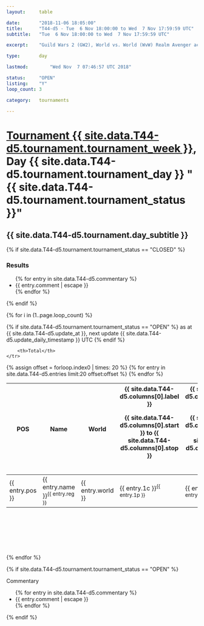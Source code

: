 ```yaml
---
layout: 	table

date: 		"2018-11-06 18:05:00"
title: 		"T44-d5 - Tue  6 Nov 18:00:00 to Wed  7 Nov 17:59:59 UTC"
subtitle: 	"Tue  6 Nov 18:00:00 to Wed  7 Nov 17:59:59 UTC"

excerpt:    "Guild Wars 2 (GW2), World vs. World (WvW) Realm Avenger achivement Tournament. \"Every Kill Counts\""

type:       day

lastmod: 		"Wed Nov  7 07:46:57 UTC 2018"

status:     "OPEN"
listing:    "Y"
loop_count: 3

category: 	tournaments

---
```

<div class="table_header">
    <h1><a href="{{ site.data.T44-d5.tournament.week_url }}">Tournament {{ site.data.T44-d5.tournament.tournament_week }}</a>, Day {{ site.data.T44-d5.tournament.tournament_day }} "{{ site.data.T44-d5.tournament.tournament_status }}"</h1>
    <h2>{{ site.data.T44-d5.tournament.day_subtitle }}</h2> 
</div>

{% if site.data.T44-d5.tournament.tournament_status == "CLOSED" %} 
<div class="commentary">
  <h3>Results</h3>
  <ul>
    {% for entry in site.data.T44-d5.commentary %}
    <li class="commentary_list">{{ entry.comment | escape }}</li>
    {% endfor %}
  </ul>
</div>
{% endif %}


{% for i in (1..page.loop_count) %}

{% if site.data.T44-d5.tournament.tournament_status == "OPEN" %} 
<span class="table_nextupdate">as at {{ site.data.T44-d5.update_at }}, next update {{ site.data.T44-d5.update_daily_timestamp }} UTC</span> 
{% endif %}

<table class="day_table">
  <colgroup>
    <col style="width:18px">
    <col style="width:55px">
    <col style="width:55px">
    <col style="width:12px">
    <col style="width:12px">
    <col style="width:12px">
    <col style="width:12px">
    <col style="width:12px">
    <col style="width:12px">
    <col style="width:12px">
    <col style="width:12px">
    <col style="width:12px">
    <col style="width:12px">
    <col style="width:12px">
    <col style="width:12px">
    <col style="width:12px">
    <col style="width:12px">
    <col style="width:12px">
    <col style="width:12px">
    <col style="width:12px">
    <col style="width:12px">
    <col style="width:12px">
    <col style="width:12px">
    <col style="width:12px">
    <col style="width:12px">
    <col style="width:12px">
    <col style="width:12px">
    <col style="width:18px">
  </colgroup>  
  <thead>
    <tr>
        <th>POS</th>
        <th class="AlignLeft">Name</th>
        <th class="AlignLeft">World</th>

<th><div class="label">{{ site.data.T44-d5.columns[0].label }}<p class="onhover">{{ site.data.T44-d5.columns[0].start }} to {{ site.data.T44-d5.columns[0].stop }}</p></div>​</th>
<th><div class="label">{{ site.data.T44-d5.columns[1].label }}<p class="onhover">{{ site.data.T44-d5.columns[1].start }} to {{ site.data.T44-d5.columns[1].stop }}</p></div>​</th>
<th><div class="label">{{ site.data.T44-d5.columns[2].label }}<p class="onhover">{{ site.data.T44-d5.columns[2].start }} to {{ site.data.T44-d5.columns[2].stop }}</p></div>​</th>
<th><div class="label">{{ site.data.T44-d5.columns[3].label }}<p class="onhover">{{ site.data.T44-d5.columns[3].start }} to {{ site.data.T44-d5.columns[3].stop }}</p></div>​</th>
<th><div class="label">{{ site.data.T44-d5.columns[4].label }}<p class="onhover">{{ site.data.T44-d5.columns[4].start }} to {{ site.data.T44-d5.columns[4].stop }}</p></div>​</th>
<th><div class="label">{{ site.data.T44-d5.columns[5].label }}<p class="onhover">{{ site.data.T44-d5.columns[5].start }} to {{ site.data.T44-d5.columns[5].stop }}</p></div>​</th>
<th><div class="label">{{ site.data.T44-d5.columns[6].label }}<p class="onhover">{{ site.data.T44-d5.columns[6].start }} to {{ site.data.T44-d5.columns[6].stop }}</p></div>​</th>
<th><div class="label">{{ site.data.T44-d5.columns[7].label }}<p class="onhover">{{ site.data.T44-d5.columns[7].start }} to {{ site.data.T44-d5.columns[7].stop }}</p></div>​</th>
<th><div class="label">{{ site.data.T44-d5.columns[8].label }}<p class="onhover">{{ site.data.T44-d5.columns[8].start }} to {{ site.data.T44-d5.columns[8].stop }}</p></div>​</th>
<th><div class="label">{{ site.data.T44-d5.columns[9].label }}<p class="onhover">{{ site.data.T44-d5.columns[9].start }} to {{ site.data.T44-d5.columns[9].stop }}</p></div>​</th>
<th><div class="label">{{ site.data.T44-d5.columns[10].label }}<p class="onhover">{{ site.data.T44-d5.columns[10].start }} to {{ site.data.T44-d5.columns[10].stop }}</p></div>​</th>

<th><div class="label">{{ site.data.T44-d5.columns[11].label }}<p class="onhover">{{ site.data.T44-d5.columns[11].start }} to {{ site.data.T44-d5.columns[11].stop }}</p></div>​</th>
<th><div class="label">{{ site.data.T44-d5.columns[12].label }}<p class="onhover">{{ site.data.T44-d5.columns[12].start }} to {{ site.data.T44-d5.columns[12].stop }}</p></div>​</th>
<th><div class="label">{{ site.data.T44-d5.columns[13].label }}<p class="onhover">{{ site.data.T44-d5.columns[13].start }} to {{ site.data.T44-d5.columns[13].stop }}</p></div>​</th>
<th><div class="label">{{ site.data.T44-d5.columns[14].label }}<p class="onhover">{{ site.data.T44-d5.columns[14].start }} to {{ site.data.T44-d5.columns[14].stop }}</p></div>​</th>
<th><div class="label">{{ site.data.T44-d5.columns[15].label }}<p class="onhover">{{ site.data.T44-d5.columns[15].start }} to {{ site.data.T44-d5.columns[15].stop }}</p></div>​</th>
<th><div class="label">{{ site.data.T44-d5.columns[16].label }}<p class="onhover">{{ site.data.T44-d5.columns[16].start }} to {{ site.data.T44-d5.columns[16].stop }}</p></div>​</th>
<th><div class="label">{{ site.data.T44-d5.columns[17].label }}<p class="onhover">{{ site.data.T44-d5.columns[17].start }} to {{ site.data.T44-d5.columns[17].stop }}</p></div>​</th>
<th><div class="label">{{ site.data.T44-d5.columns[18].label }}<p class="onhover">{{ site.data.T44-d5.columns[18].start }} to {{ site.data.T44-d5.columns[18].stop }}</p></div>​</th>
<th><div class="label">{{ site.data.T44-d5.columns[19].label }}<p class="onhover">{{ site.data.T44-d5.columns[19].start }} to {{ site.data.T44-d5.columns[19].stop }}</p></div>​</th>
<th><div class="label">{{ site.data.T44-d5.columns[20].label }}<p class="onhover">{{ site.data.T44-d5.columns[20].start }} to {{ site.data.T44-d5.columns[20].stop }}</p></div>​</th>

<th><div class="label">{{ site.data.T44-d5.columns[21].label }}<p class="onhover">{{ site.data.T44-d5.columns[21].start }} to {{ site.data.T44-d5.columns[21].stop }}</p></div>​</th>
<th><div class="label">{{ site.data.T44-d5.columns[22].label }}<p class="onhover">{{ site.data.T44-d5.columns[22].start }} to {{ site.data.T44-d5.columns[22].stop }}</p></div>​</th>
<th><div class="label">{{ site.data.T44-d5.columns[23].label }}<p class="onhover">{{ site.data.T44-d5.columns[23].start }} to {{ site.data.T44-d5.columns[23].stop }}</p></div>​</th>

        <th>Total</th>
    </tr>
  </thead>
  {% assign offset = forloop.index0 | times: 20 %}
<tbody>
{% for entry in site.data.T44-d5.entries limit:20 offset:offset %}
  <tr>
    <td class="pl{{ entry.pos }}">{{ entry.pos }}</td>
    <td class="AlignLeft">{{ entry.name }}<sup>{{ entry.reg }}</sup></td>
    <td class="AlignLeft">{{ entry.world }}</td>
    <td class="pl{{ entry.1p }}">{{ entry.1c }}<sup>{{ entry.1p }}</sup></td>
    <td class="pl{{ entry.2p }}">{{ entry.2c }}<sup>{{ entry.2p }}</sup></td>
    <td class="pl{{ entry.3p }}">{{ entry.3c }}<sup>{{ entry.3p }}</sup></td>
    <td class="pl{{ entry.4p }}">{{ entry.4c }}<sup>{{ entry.4p }}</sup></td>
    <td class="pl{{ entry.5p }}">{{ entry.5c }}<sup>{{ entry.5p }}</sup></td>
    <td class="pl{{ entry.6p }}">{{ entry.6c }}<sup>{{ entry.6p }}</sup></td>
    <td class="pl{{ entry.7p }}">{{ entry.7c }}<sup>{{ entry.7p }}</sup></td>
    <td class="pl{{ entry.8p }}">{{ entry.8c }}<sup>{{ entry.8p }}</sup></td>
    <td class="pl{{ entry.9p }}">{{ entry.9c }}<sup>{{ entry.9p }}</sup></td>
    <td class="pl{{ entry.10p }}">{{ entry.10c }}<sup>{{ entry.10p }}</sup></td>
    <td class="pl{{ entry.11p }}">{{ entry.11c }}<sup>{{ entry.11p }}</sup></td>
    <td class="pl{{ entry.12p }}">{{ entry.12c }}<sup>{{ entry.12p }}</sup></td>
    <td class="pl{{ entry.13p }}">{{ entry.13c }}<sup>{{ entry.13p }}</sup></td>
    <td class="pl{{ entry.14p }}">{{ entry.14c }}<sup>{{ entry.14p }}</sup></td>
    <td class="pl{{ entry.15p }}">{{ entry.15c }}<sup>{{ entry.15p }}</sup></td>
    <td class="pl{{ entry.16p }}">{{ entry.16c }}<sup>{{ entry.16p }}</sup></td>
    <td class="pl{{ entry.17p }}">{{ entry.17c }}<sup>{{ entry.17p }}</sup></td>
    <td class="pl{{ entry.18p }}">{{ entry.18c }}<sup>{{ entry.18p }}</sup></td>
    <td class="pl{{ entry.19p }}">{{ entry.19c }}<sup>{{ entry.19p }}</sup></td>
    <td class="pl{{ entry.20p }}">{{ entry.20c }}<sup>{{ entry.20p }}</sup></td>
    <td class="pl{{ entry.21p }}">{{ entry.21c }}<sup>{{ entry.21p }}</sup></td>
    <td class="pl{{ entry.22p }}">{{ entry.22c }}<sup>{{ entry.22p }}</sup></td>
    <td class="pl{{ entry.23p }}">{{ entry.23c }}<sup>{{ entry.23p }}</sup></td>
    <td class="pl{{ entry.24p }}">{{ entry.24c }}<sup>{{ entry.24p }}</sup></td>
    <td>{{ entry.total }}</td>
  </tr>
{% endfor %}  
</tbody>
</table>
<div class="leaderboard">
  <script async src="//pagead2.googlesyndication.com/pagead/js/adsbygoogle.js"></script>
  <!-- 728x90 -->
  <ins class="adsbygoogle"
       style="display:inline-block;width:728px;height:90px"
       data-ad-client="ca-pub-3274917281288240"
       data-ad-slot="3870538733"></ins>
  <script>
  (adsbygoogle = window.adsbygoogle || []).push({});
  </script>    
</div>
<br />
{% endfor %}

{% if site.data.T44-d5.tournament.tournament_status == "OPEN" %} 
<div class="commentary">
  <span class="commentary_title">Commentary</span>
  <ul>
    {% for entry in site.data.T44-d5.commentary %}
    <li class="commentary_list">{{ entry.comment | escape }}</li>
    {% endfor %}
  </ul>
</div>
{% endif %}


